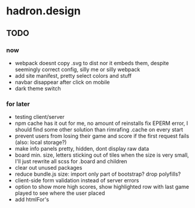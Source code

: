 # hadron.design

## TODO
### now
- webpack doesnt copy .svg to dist nor it embeds them, despite seemingly correct config, silly me or silly webpack
- add site manifest, pretty select colors and stuff
- navbar disappear after click on mobile
- dark theme switch

### for later
- testing client/server
- npm cache has it out for me, no amount of reinstalls fix EPERM error, I should find some other solution than rimrafing .cache on every start
- prevent users from losing their game and score if the first request fails (also: local storage?)
- make info panels pretty, hidden, dont display raw data
- board min. size, letters sticking out of tiles when the size is very small, I'll just rewrite all scss for .board and children
- clear out unused packages
- reduce bundle.js size: import only part of bootstrap? drop polyfills?
- client-side form validation instead of server errors
- option to show more high scores, show highlighted row with last game played to see where the user placed
- add htmlFor's